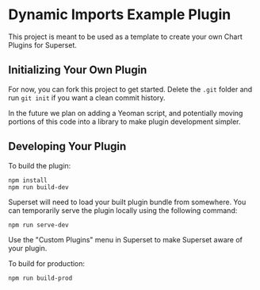 # Dynamic Imports Example Plugin

This project is meant to be used as a template to create your own Chart Plugins for Superset.

## Initializing Your Own Plugin

For now, you can fork this project to get started. Delete the `.git` folder and run `git init` if you want a clean commit history.

In the future we plan on adding a Yeoman script, and potentially moving portions of this code into a library to make plugin development simpler.

## Developing Your Plugin

To build the plugin:

```shell
npm install
npm run build-dev
```

Superset will need to load your built plugin bundle from somewhere. You can temporarily serve the plugin locally using the following command:

```shell
npm run serve-dev
```

Use the "Custom Plugins" menu in Superset to make Superset aware of your plugin.

To build for production:

```shell
npm run build-prod
```
